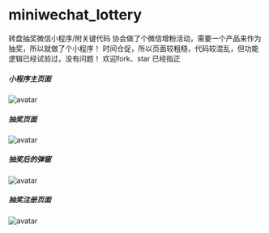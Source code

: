 # miniwechat_lottery
转盘抽奖微信小程序/附关键代码
协会做了个微信增粉活动，需要一个产品来作为抽奖，所以就做了个小程序！
时间仓促，所以页面较粗糙，代码较混乱，但功能逻辑已经试验过，没有问题！
欢迎fork、star 已经指正
##### 小程序主页面
![avatar](https://github.com/BooleanlN/miniwechat_lottery/blob/master/images/1.jpg)
##### 抽奖页面
![avatar](https://github.com/BooleanlN/miniwechat_lottery/blob/master/images/2.jpg)
##### 抽奖后的弹窗
![avatar](https://github.com/BooleanlN/miniwechat_lottery/blob/master/images/3.jpg)
##### 抽奖注册页面
![avatar](https://github.com/BooleanlN/miniwechat_lottery/blob/master/images/4.jpg)
